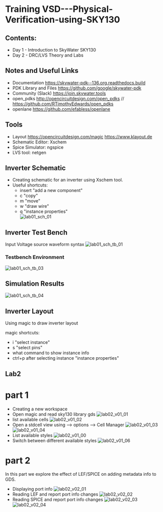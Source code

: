 # Training VSD---Physical-Verification-using-SKY130

## Contents:
- Day 1 - Introduction to SkyWater SKY130
- Day 2 - DRC/LVS Theory and Labs
## Notes and Useful Links

- Documentation https://skywater-pdk--136.org.readthedocs.build
- PDK Library and Files https://github.com/google/skywater-pdk
- Community (Slack) https://join.skywater.tools
- open_pdks http://opencircuitdesign.com/open_pdks // https://github.com/RTimothyEdwards/open_pdks
- openlane https://github.com/efabless/openlane

## Tools
- Layout https://opencircuitdesign.com/magic https://www.klayout.de
- Schematic Editor: Xschem
- Spice Simulator: ngspice
- LVS tool: netgen

## Inverter Schematic
- Creating schematic for an inverter using Xschem tool.
- Useful shortcuts:
	- insert "add a new component"
	- c "copy"
	- m "move"
	- w "draw wire"
	- q "instance properties"  
![lab01_sch_01](https://user-images.githubusercontent.com/16929397/135584193-b8cbf605-de4a-4153-b16b-c1ec0ac7e20a.JPG)

## Inverter Test Bench

Input Voltage source waveform syntax
![lab01_sch_tb_01](https://user-images.githubusercontent.com/16929397/135584661-992d925c-a72a-448c-a846-f37578b35887.JPG)

### Testbench Environment 
![lab01_sch_tb_03](https://user-images.githubusercontent.com/16929397/135586429-ffd8a93b-f60c-43a9-8815-e82517badb19.JPG)

## Simulation Results
![lab01_sch_tb_04](https://user-images.githubusercontent.com/16929397/135586368-d0666c35-5d3d-46df-93c3-bae2f089116e.JPG)



## Inverter Layout
Using magic to draw inverter layout

magic shortcuts:
- i "select instance"
- s "select pins"
- what command to show instance info
- ctrl+p after selecting instance "instance properties"

## Lab2
# part 1
- Creating a new workspace 
- Open magic and read sky130 library gds
![lab02_v01_01](https://user-images.githubusercontent.com/16929397/135720178-941c2c8d-44ab-4cd9-8473-e8ff9173564c.png)
- list available cells
![lab02_v01_02](https://user-images.githubusercontent.com/16929397/135720222-eeceb18f-9a5d-4751-b0a4-52e97f58d460.png)
- Open a stdcell view using --> options --> Cell Manager
![lab02_v01_03](https://user-images.githubusercontent.com/16929397/135720257-f8182d04-3f09-4ee2-bcf6-590f5e0680d4.png)
![lab02_v01_04](https://user-images.githubusercontent.com/16929397/135720301-e198b10a-5f61-456e-9e7d-586c8778296e.png)
- List available styles
![lab02_v01_00](https://user-images.githubusercontent.com/16929397/135720100-e531a006-a4a7-4b41-8f48-dfa1324dab68.png)
- Switch between different available styles
![lab02_v01_06](https://user-images.githubusercontent.com/16929397/135720327-d919197a-0e18-41a3-8bb7-3f1f6921997a.png)

# part 2
In this part we explore the effect of LEF/SPICE on adding metadata info to GDS.

- Displaying port info
![lab02_v02_01](https://user-images.githubusercontent.com/16929397/135722350-f6fb02f1-ae79-4a46-bb97-eb235abb98ac.png)
- Reading LEF and report port info changes
![lab02_v02_02](https://user-images.githubusercontent.com/16929397/135722380-a8793c49-bb96-4d7f-96c1-b7486aa90924.png)
- Reading SPICE and report port info changes
![lab02_v02_03](https://user-images.githubusercontent.com/16929397/135722388-b719e459-7513-44c8-a398-f948b9c44fbe.png)
![lab02_v02_04](https://user-images.githubusercontent.com/16929397/135722396-b7a4eb52-f712-4686-bbc1-88ce20c7dd73.png)

